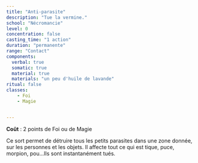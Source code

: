```yaml
---
title: "Anti-parasite"
description: "Tue la vermine."
school: "Nécromancie"
level: 0
concentration: false
casting_time: "1 action"
duration: "permanente"
range: "Contact"
components:
  verbal: true
  somatic: true
  material: true
  materials: "un peu d'huile de lavande"
ritual: false
classes:
    - Foi
    - Magie


---
```

**Coût** : 2 points de Foi ou de Magie  

Ce sort permet de détruire tous les petits parasites dans une zone donnée, sur les personnes et les objets. Il affecte tout ce qui est tique, puce, morpion, pou...Ils sont instantanément tués.   
